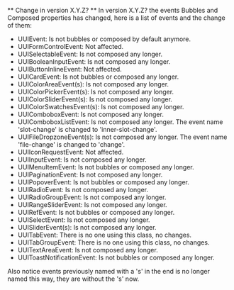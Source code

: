 ** Change in version X.Y.Z? **
In version X.Y.Z? the events Bubbles and Composed properties has changed, here is a list of events and the change of them:

- UUIEvent: Is not bubbles or composed by default anymore.
- UUIFormControlEvent: Not affected.
- UUISelectableEvent: Is not composed any longer.
- UUIBooleanInputEvent: Is not composed any longer.
- UUIButtonInlineEvent: Not affected.
- UUICardEvent: Is not bubbles or composed any longer.
- UUIColorAreaEvent(s): Is not composed any longer.
- UUIColorPickerEvent(s): Is not composed any longer.
- UUIColorSliderEvent(s): Is not composed any longer.
- UUIColorSwatchesEvent(s): Is not composed any longer.
- UUIComboboxEvent: Is not composed any longer.
- UUIComboboxListEvent: Is not composed any longer. The event name 'slot-change' is changed to 'inner-slot-change'.
- UUIFileDropzoneEvent(s): Is not composed any longer. The event name 'file-change' is changed to 'change'.
- UUIIconRequestEvent: Not affected.
- UUIInputEvent: Is not composed any longer.
- UUIMenuItemEvent: Is not bubbles or composed any longer.
- UUIPaginationEvent: Is not composed any longer.
- UUIPopoverEvent: Is not bubbles or composed any longer.
- UUIRadioEvent: Is not composed any longer.
- UUIRadioGroupEvent: Is not composed any longer.
- UUIRangeSliderEvent: Is not composed any longer.
- UUIRefEvent: Is not bubbles or composed any longer.
- UUISelectEvent: Is not composed any longer.
- UUISliderEvent(s): Is not composed any longer.
- UUITabEvent: There is no one using this class, no changes.
- UUITabGroupEvent: There is no one using this class, no changes.
- UUITextAreaEvent: Is not composed any longer.
- UUIToastNotificationEvent: Is not bubbles or composed any longer.

Also notice events previously named with a 's' in the end is no longer named this way, they are without the 's' now.

